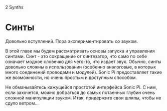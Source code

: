 2 Synths

# Синты

Довольно вступлений. Пора экспериментировать со звуком.

В этой главе мы будем рассматривать основы запуска и управления синтами. Синт -
это сокращение от синтезатор, что само по себе означает модное словечко для
чего-то, что издает звук. Обычно, синты довольно сложны в использовании
(особенно аналоговые, в которых много соединений проводами и модулей). Sonic Pi
предоставляет такие же возможности, но очень простым и доступным способом.

Не обманывайтесь кажущейся простотой интерфейса Sonic Pi. С ним, если
захочется, можно добраться до самых потаенных глубин очень сложной манипуляции
звуком. Итак, придержите свои шляпы, чтобы не сдуло ветром...
